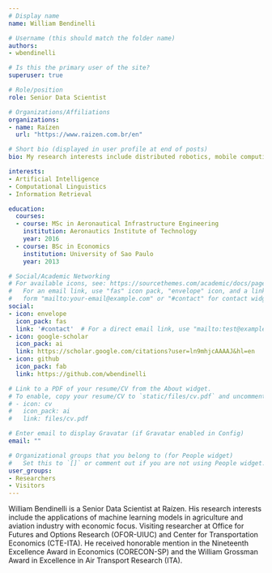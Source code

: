 ```yaml
---
# Display name
name: William Bendinelli

# Username (this should match the folder name)
authors:
- wbendinelli

# Is this the primary user of the site?
superuser: true

# Role/position
role: Senior Data Scientist

# Organizations/Affiliations
organizations:
- name: Raízen
  url: "https://www.raizen.com.br/en"

# Short bio (displayed in user profile at end of posts)
bio: My research interests include distributed robotics, mobile computing and programmable matter.

interests:
- Artificial Intelligence
- Computational Linguistics
- Information Retrieval

education:
  courses:
  - course: MSc in Aeronautical Infrastructure Engineering
    institution: Aeronautics Institute of Technology
    year: 2016
  - course: BSc in Economics
    institution: University of Sao Paulo
    year: 2013

# Social/Academic Networking
# For available icons, see: https://sourcethemes.com/academic/docs/page-builder/#icons
#   For an email link, use "fas" icon pack, "envelope" icon, and a link in the
#   form "mailto:your-email@example.com" or "#contact" for contact widget.
social:
- icon: envelope
  icon_pack: fas
  link: '#contact'  # For a direct email link, use "mailto:test@example.org".
- icon: google-scholar
  icon_pack: ai
  link: https://scholar.google.com/citations?user=ln9mhjcAAAAJ&hl=en
- icon: github
  icon_pack: fab
  link: https://github.com/wbendinelli

# Link to a PDF of your resume/CV from the About widget.
# To enable, copy your resume/CV to `static/files/cv.pdf` and uncomment the lines below.
# - icon: cv
#   icon_pack: ai
#   link: files/cv.pdf

# Enter email to display Gravatar (if Gravatar enabled in Config)
email: ""

# Organizational groups that you belong to (for People widget)
#   Set this to `[]` or comment out if you are not using People widget.
user_groups:
- Researchers
- Visitors
---
```


William Bendinelli is a Senior Data Scientist at Raízen. His research interests include the applications of machine learning models in agriculture and aviation industry with economic focus. Visiting researcher at Office for Futures and Options Research (OFOR-UIUC) and Center for Transportation Economics (CTE-ITA). He received honorable mention in the Nineteenth Excellence Award in Economics (CORECON-SP) and the William Grossman Award in Excellence in Air Transport Research (ITA).